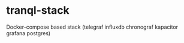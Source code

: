 # tranql-stack
Docker-compose based stack (telegraf influxdb chronograf kapacitor grafana postgres)

